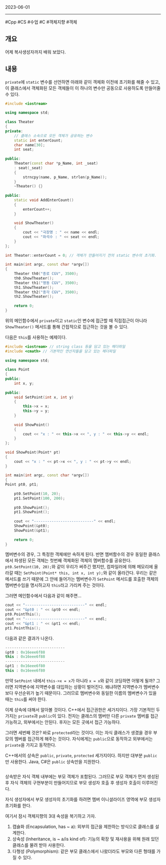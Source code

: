 

2023-06-01

----
#Cpp #CS #수업 #C #객체지향 #객체

## 개요
어제 복사생성자까지 배워 보았다.

## 내용
`private`에 `static` 변수를 선언하면 아래와 같이 객체화 이전에 초기화를 해줄 수 있고, 이 클래스에서 객체화된 모든 객체들이 이 하나의 변수만 공동으로 사용하도록 만들어줄 수 있다.
```cpp
#include <iostream>  
  
using namespace std;  
  
class Theater  
{  
private:  
	// 클래스 소속으로 모든 객체가 공유하는 변수  
	static int enterCount;  
	char name[30];  
	int seat;  
	  
public:  
	Theater(const char *p_Name, int _seat)  
	: seat(_seat)  
	{  
		strncpy(name, p_Name, strlen(p_Name));  
	}  
	~Theater() {}  
	  
public:  
	static void AddEnterCount()  
	{  
		enterCount++;  
	}  
	  
	void ShowTheater()  
	{  
		cout << "극장명 : " << name << endl;  
		cout << "좌석수 : " << seat << endl;  
	}  
};  
  
int Theater::enterCount = 0; // 객체가 만들어지기 전의 static 변수의 초기화.  
  
int main(int argc, const char *argv[])  
{  
	Theater th0("종로 CGV", 3500);  
	th0.ShowTheater();  
	Theater th1("명동 CGV", 3500);  
	th1.ShowTheater();  
	Theater th2("종각 CGV", 3500);  
	th2.ShowTheater();  
	  
	return 0;  
}
```

위의 메인함수에서 `private`이고 `static`인 변수에 접근할 때 직접접근이 아니라 `ShowTheater()` 메서드를 통해 간접적으로 접근하는 것을 볼 수 있다.

다음은 `this`를 사용하는 예제이다.
```cpp
#include <iostream> // string class 등을 담고 있는 헤더파일  
#include <cmath> // 기본적인 연산자들을 담고 있는 헤더파일  
  
using namespace std;  
  
class Point  
{  
public:  
	int x, y;  
	  
public:  
	void SetPoint(int x, int y)  
	{  
		this->x = x;  
		this->y = y;  
	}  
	
	void ShowPoint()  
	{  
		cout << "x : " << this->x << ", y : " << this->y << endl;  
	}  
};  
  
void ShowPoint(Point* pt)  
{  
	cout << "x : " << pt->x << ", y : " << pt->y << endl;  
}  
  
int main(int argc, const char *argv[])  
{  
Point pt0, pt1;  
  
	pt0.SetPoint(10, 20);  
	pt1.SetPoint(100, 200);  
	  
	pt0.ShowPoint();  
	pt1.ShowPoint();  
	  
	cout << "---------------------------" << endl;  
	ShowPoint(&pt0);  
	ShowPoint(&pt1);  
	  
	return 0;  
}
```

멤버변수의 경우, 그 특정한 객체에만 속하게 된다.
반면 멤버함수의 경우 동일한 클래스에서 파생된 모든 객체는 첫번째 객체화된 객체의 멤버함수를 공유한다.
`pt0.SetPoint(10, 20);`와 같이 우리가 써주긴 했지만, 컴파일러에 의해 메모리에 올라갈 때는 `SetPoint(Point* this, int x, int y);`와 같이 올라간다.
우리는 같은 메서드를 쓰기 때문에 그 안에 들어가는 멤버변수가 `SetPoint` 메서드를 호출한 객체의 멤버변수임을 명시하고자 `this`라고 가리켜 주는 것이다.

그러면 메인함수에서 다음과 같이 해주면...
```cpp
cout << "---------------------------" << endl;
cout << "&pt0 : " << &pt0 << endl;
pt0.PointThis();
cout << "---------------------------" << endl;
cout << "&pt1 : " << &pt1 << endl;
pt1.PointThis();
```

다음과 같은 결과가 나온다.
```cpp
---------------------------
&pt0 : 0x16eee6f88
this : 0x16eee6f88
---------------------------
&pt1 : 0x16eee6f80
this : 0x16eee6f80
```

만약 `SetPoint` 내에서 `this->x = x`가 아니라 `x = x`와 같이 코딩하면 어떻게 될까?
그러면 지역변수에 지역변수를 대입하는 상황이 벌어진다.
왜냐하면 지역변수가 멤버변수보다 우선순위가 높기 때문이다.
그러므로 멤버변수와 동일한 이름의 멤버변수가 있을 때는 `this`를 써야 한다.

이제 상속에 대해서 알아볼 것이다.
C++에서 접근권한은 세가지이다.
가장 기본적인 두가지는 `private`과 `public`이 있다.
전자는 클래스의 멤버만 다른 `private` 멤버를 접근 가능하고, 외부에서는 안된다.
후자는 모든 곳에서 접근 가능하다.

그러면 세번째 것은?
바로 `protected`라는 것이다.
이는 자식 클래스가 생겼을 경우 부모의 멤버를 접근하게 해주는 것이다.
자식에게는 `public`으로 동작하고 외부에서는 `private`을 가지고 동작한다.

C++에서의 상속은 `public`, `private`, `protected` 세가지이다.
하지만 대부분 `public`만 사용한다.
Java, C#은 `public` 상속만을 지원한다.
```cpp

```

상속받은 자식 객체 내부에는 부모 객체가 포함된다.
그러므로 부모 객체가 먼저 생성된 후 자식 객체의 구현부분이 만들어지므로 부모 생성자 호출 후 생성자 호출이 이루어진다.

자식 생성자에서 부모 생성자의 초기화를 하려면 멤버 이니셜라이즈 영역에 부모 생성자 초기화를 한다.

여기서 잠시 객체지향의 3대 속성을 복기하고 가자.
1. 캡슐화 (Encapsulation, has ~ a): 외부의 접근을 제한하는 방식으로 클래스를 설계한다.
2. 상속성 (Inheritance, is ~ a/is kind of): 기능의 확장 및 재사용을 위해 원래 있던 클래스를 물려 받아 사용한다.
3. 다형성 (Polymorphism): 같은 부모 클래스에서 나왔더라도 부모와 다른 형태를 가질 수 있다.